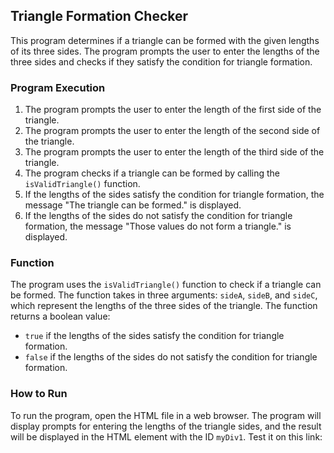 ## Triangle Formation Checker

This program determines if a triangle can be formed with the given lengths of its three sides. The program prompts the user to enter the lengths of the three sides and checks if they satisfy the condition for triangle formation. 

### Program Execution

1. The program prompts the user to enter the length of the first side of the triangle.
2. The program prompts the user to enter the length of the second side of the triangle.
3. The program prompts the user to enter the length of the third side of the triangle.
4. The program checks if a triangle can be formed by calling the `isValidTriangle()` function.
5. If the lengths of the sides satisfy the condition for triangle formation, the message "The triangle can be formed." is displayed.
6. If the lengths of the sides do not satisfy the condition for triangle formation, the message "Those values do not form a triangle." is displayed.

### Function

The program uses the `isValidTriangle()` function to check if a triangle can be formed. The function takes in three arguments: `sideA`, `sideB`, and `sideC`, which represent the lengths of the three sides of the triangle. The function returns a boolean value:

- `true` if the lengths of the sides satisfy the condition for triangle formation.
- `false` if the lengths of the sides do not satisfy the condition for triangle formation.

### How to Run

To run the program, open the HTML file in a web browser. The program will display prompts for entering the lengths of the triangle sides, and the result will be displayed in the HTML element with the ID `myDiv1`. Test it on this link: 
